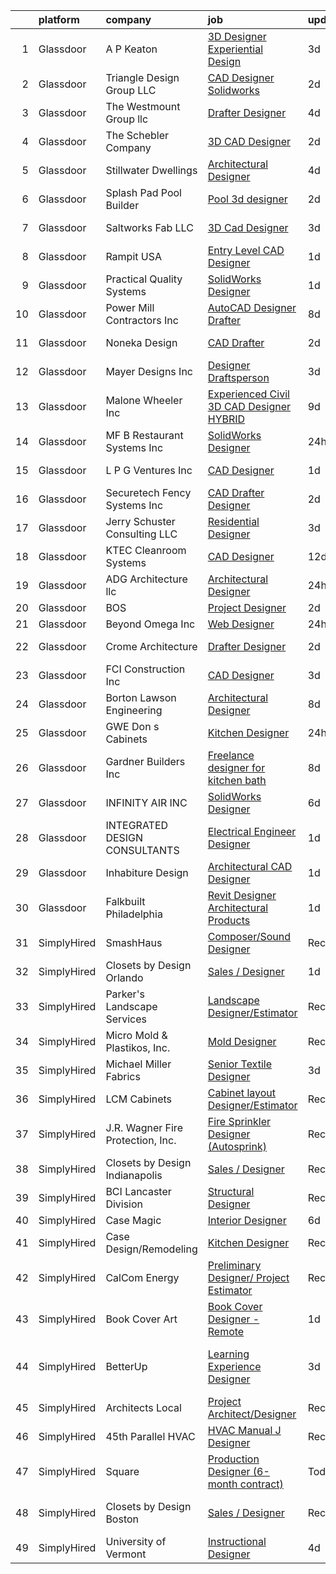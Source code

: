 

|    | platform    | company                           | job                                                                                                                                                                                                                                                                                                                                                                                                                                                                                                                                                                                                                                                                                                                                                                                                                                                                                                                                                      | update_time   | location                      |
|---:|:------------|:----------------------------------|:---------------------------------------------------------------------------------------------------------------------------------------------------------------------------------------------------------------------------------------------------------------------------------------------------------------------------------------------------------------------------------------------------------------------------------------------------------------------------------------------------------------------------------------------------------------------------------------------------------------------------------------------------------------------------------------------------------------------------------------------------------------------------------------------------------------------------------------------------------------------------------------------------------------------------------------------------------|:--------------|:------------------------------|
|  1 | Glassdoor   | A P  Keaton                       | [3D Designer   Experiential Design](https://www.glassdoor.com/partner/jobListing.htm?pos=128&ao=1110586&s=58&guid=000001810973ac418bc85eb55bb76533&src=GD_JOB_AD&t=SR&vt=w&ea=1&cs=1_1a7b8ca7&cb=1653720985053&jobListingId=1007889079162&cpc=D975E6D323D47586&jrtk=3-0-1g44n7b35r14n801-1g44n7b3nq6jf800-ea9c408fe36a07cd--6NYlbfkN0A85mtdqx6hvey1sIijqzTuEwyFxuKtaok2QuA1i78FpA72VneV016vOCs6WzwpkINkzyafaMQ-ifd_bOC7u0bxrhTQ0hP-RirQCb2--JNJwMoGt4d0cAlh3d06BAIjZd0ZYHU9Cuxz4BDouc240tbhPLqeeuziXGvuSTAbl96Voo9YBMtVGwvPeSEDbwTD976UK0QPoHytlKhVCssH3_Tl6i3xrkGODdDrAqB5nHBEZHagR21aAZ3Cx--mHlMpDZfL9Fsr1GtTId-g6H81T1qGnKA_sZABt3V6XQSmB4T8YBqShEIyZw40li9tKzP9XNTdnB0AfTF_yUqIAoUjqbdQ10YFw6YyBXsKC_bQKxaSyjy5InOKGMmSEj5Bd6Mo8EbzN2BmdbYmVfMq4boyt0QOgS285wQhydTcvYRl-2VK0DETguppkCAey3pYbxsljEvCMlSBfkgQMaiJ6KTM77rOwaJUoMUzAwoiQ-nvYzJEYuwx-mBVeO_HYA8v8vFkezvi6GuOBuDcl1aDmXjThdhI)                                                             | 3d            | Great Neck, NY                |
|  2 | Glassdoor   | Triangle Design Group LLC         | [CAD Designer   Solidworks](https://www.glassdoor.com/partner/jobListing.htm?pos=114&ao=1110586&s=58&guid=000001810973ac418bc85eb55bb76533&src=GD_JOB_AD&t=SR&vt=w&ea=1&cs=1_0d8ebfe4&cb=1653720985052&jobListingId=1007892717811&cpc=A4354B06E837AE94&jrtk=3-0-1g44n7b35r14n801-1g44n7b3nq6jf800-7c40693b98cfabbd--6NYlbfkN0DAwgduWqBP7ymGN-lTADpinz2i-23XbRAyg5ywqS-MDcNn1umJtVcPx_UKVp6kyu4aQzKuMkE0Wt08H8-s1hcpmraIIGzSFc1Rur9_F64DUaxvOtZfnv-LssR9RI_lxqGOZ9BVC5rGBoAePk7V42suH-Jh8lEwipQPtTPWgyQXV60kbTQRHcLUs86Zx7zaFjGjprVXDVyDCoOG1mPcKFirRpGdgFuuy1DO11jW1uWhrqIgNUYZCAVAOmA86zlhhRSBPQBtY_HYOVKnSkRkqu78xuJixIZuzm1rld70U5mluhzbtixVtaTFf435yEW0m567Zn1HnFYLo5JzY4Nn0QikxrXQTKmkCfCNR219YlglLwZA6FhHXnDsFeNakIeqtn4vxKq0bKdvcJFcQxPrqs-z1A-shOwvS19FeK9sLn85hoCWgEu918EPtc2rxfLIziP7pXe5_Dmp_4N7xOposbZM8QZYiWFR-hWbB1h3IMx_wkfVX-S06yxvPJyTN1Dwte7r8z6TCJrA5Q%3D%3D)                                                                         | 2d            | Biddeford, ME                 |
|  3 | Glassdoor   | The Westmount Group  llc          | [Drafter Designer](https://www.glassdoor.com/partner/jobListing.htm?pos=112&ao=1110586&s=58&guid=000001810973ac418bc85eb55bb76533&src=GD_JOB_AD&t=SR&vt=w&ea=1&cs=1_5b2212ab&cb=1653720985051&jobListingId=1007886048995&cpc=754946D16CE42501&jrtk=3-0-1g44n7b35r14n801-1g44n7b3nq6jf800-e618d0c393277281--6NYlbfkN0Bzkuy17zoNwKMVjyusHhR7JNYo3SmelKzW8jp1Pa4TkxStCUINJHKEawz49L3H9O14z9GIr34RTeDAAq_9P56EMoioPTPKIULXJ_4rP4IbfK5FXKiLxEGTzlcQAldJu5I_XXWRY3IezFlSVvkhbhiW1x0XDgVECpGdaEVWBxuHQ6h9f6wrMzlxOW7SNz-W60YTr3Vndo0egpaODGDX3AtCiVHqD2-IEb4Gz-nU2Jmw-psPTlS7N2KLGlzS5k6xhVnlQynA2Y3aR1mX9jWfsngWlZAKUtiXvHiP6kaZdEfaqMkezHzio9r3ZTa474sA5iqOi46kEL70O_JiZoHlcHzEu144_S-zGpVcPDsDB0tIsUO2XuWqYggYu2BXG0DAN-xuozZ-HWxuLyngvGsvMpnlm8q2I5rCuXn7Xt_9pdVIFG8bjPHlZbmH4sYpM5fUipgyJC7UoIwho1lkndcybNzqYe5573YDh3k_qxdg_4x-hgd8HLFh5rNGi1r3B-rOPU0%3D)                                                                                                | 4d            | West Haven, CT                |
|  4 | Glassdoor   | The Schebler Company              | [3D CAD Designer](https://www.glassdoor.com/partner/jobListing.htm?pos=127&ao=1110586&s=58&guid=000001810973ac418bc85eb55bb76533&src=GD_JOB_AD&t=SR&vt=w&ea=1&cs=1_defecdf1&cb=1653720985053&jobListingId=1007892539703&cpc=BC9CB04B69E72EC2&jrtk=3-0-1g44n7b35r14n801-1g44n7b3nq6jf800-3c720f21f8fa46d1--6NYlbfkN0BbKFwzzZ0yLSQjqY_WE9nX1AjSW77FPvXFQZAp_vA_b7uQl_YAhS7jSGMNklWEZQ8ZpAkmv4tW_8T_WhvdWFkC946_WtjRMCPLsBmtO1c6BfVon_i2-TcTuSyBmpLrJupv1ZPNoPMRp3VZWLNRc3NM6jbfctJrsji9PmMcu1hA4VOR28nBlE_yDfCCeETDhLv3AZDI1-ZhJt0wncmxj1cC2wCZR4rGlKY5R43CHAV7VK8gBJPZZLHob0zmyQ5hz-pgFd9MvbXDh7QDmcxU27iPUZ_FwZ-l9J1dixUezwRH_DhvktxBEOcr5cF-JzVKrdovUa_f_-f_TkZo_2mbX14VK2W2NfmkbWZPrg69Q3fLyURn3nrsYTurr5zbc0ciueKpOYoRCIT488GyB-kKRbgWtmUwelGkM51x74TzSzeR46Nj-AI4z3Zf5g7DtyVJtEkY8aLSpx6SZ0bM72LWmKZ8rknW96lhLREcTOagaYLmSOykEZikyNvjT6vr6PCbMfezxBMTfQeHEVc79-awha8b0TWi-WOeQCNUM6fn5heYX4BdhAIsOnDoVaEFRcprnthnMXoq-B3FCzWmkrdBNhKbmuaBCb0ivb8%3D) | 2d            | Bettendorf, IA                |
|  5 | Glassdoor   | Stillwater Dwellings              | [Architectural Designer](https://www.glassdoor.com/partner/jobListing.htm?pos=101&ao=1110586&s=58&guid=000001810973ac418bc85eb55bb76533&src=GD_JOB_AD&t=SR&vt=w&ea=1&cs=1_45482053&cb=1653720985049&jobListingId=1007886567667&cpc=C463D7808CD8A7F6&jrtk=3-0-1g44n7b35r14n801-1g44n7b3nq6jf800-fd2b91db999615c9--6NYlbfkN0CHpSnjIPxMtekS58WZl5Olhjo2iWL5RjE_Boe0ccr3Fp74b-beha0UnOuCiWn2zvHewtDobFej-vhtpNRJ4q6GMxN048VrEtqW32jAqbGUFZ9n96475svq0ktyc4Oz_NQVeEJEmOSC8rUwlGz6RuMo9XoesPs-7f5gahrOoTlpmRybfc5UKsWTO4ZCUwqVgDI59voUhgWiiFaU_-iX_V8Wz-qUnX50UisV0xr-84gVIvAAMbASj-UYdq4OMmRlg71DCUOjW7Rr2oO9x0FGn5THQVY-ly6d86rBy3dEa3oyCtjDfhZ8FiIaufdfDWSWiUTyQg6ovhNOxE2il3mRESe1jEjv84kSr7BEvL2UQJTVow3HswFgDahd64s-ZO3vKlFj5xpKLqL5K5KvbhFkYCy_Ky7j9LpLuUaqyXCLJMtCJ6YFY5x6GDGgFrJIakR9vRw3ElE-wwle__kj6iT01J-mlKnFOuOYL9tLNO-sCuI16EhL9bMelggSAhlrAyy7_BBcawCBXCE4Kg%3D%3D)                                                                            | 4d            | Seattle, WA                   |
|  6 | Glassdoor   | Splash Pad Pool Builder           | [Pool 3d designer](https://www.glassdoor.com/partner/jobListing.htm?pos=105&ao=1110586&s=58&guid=000001810973ac418bc85eb55bb76533&src=GD_JOB_AD&t=SR&vt=w&ea=1&cs=1_2e5fb0dc&cb=1653720985050&jobListingId=1007892726350&cpc=EABDD1D688419A1C&jrtk=3-0-1g44n7b35r14n801-1g44n7b3nq6jf800-05fd4f105cb79417--6NYlbfkN0BtIHER_gWwIqVulwtCOCmFCxaayHkpYg7BVqMHPwbudH9rAbRPayDntWOF12eNWibzgBDVbHpktVyx7VLjPoykwQXuN8lMJHvkp23biRSEYpGLt5as_Lqa8SKZEZgvp8o9WOazP_1xZBCicZk2sWkMFjLX4861dfAy_Gjhv0UiMwwJ9e2Z2N835XG9Bnbcgm_Xbc41_goISxsxGhmLMRtw6VsIOIbdqpzaK003UzXnsFVLCo8HSRROxR3QHcllzkB4skgmtIOnsu905pmA69VeFz_QM8x_cz_eTWLvEsa_gLF0ppVTu12UOI9mjfLhoUx54f6gmkNJHwYbp6g3wb_D_myKf5-FieB6siJUxTQZ7LUzPda8-PxlaBOzSdohswu60AKkA8OTza034n3ezC3-7F8PY6Ke0A-f9dUWmfuX2QFPm5xh3iLYpUW_F3TFPZ5qRNC00DmPwQyCmBM0SNKeEokbgqfG8vdmicN5_Rn3vz1TNhoxgOqlbf8eW4Jgst9zJrcw5D27Cw%3D%3D)                                                                                  | 2d            | Royse City, TX                |
|  7 | Glassdoor   | Saltworks Fab LLC                 | [3D Cad Designer](https://www.glassdoor.com/partner/jobListing.htm?pos=103&ao=1110586&s=58&guid=000001810973ac418bc85eb55bb76533&src=GD_JOB_AD&t=SR&vt=w&ea=1&cs=1_eaa3dab1&cb=1653720985050&jobListingId=1007889604492&cpc=2DE7B0AC004BDF9C&jrtk=3-0-1g44n7b35r14n801-1g44n7b3nq6jf800-d975660e9102c13d--6NYlbfkN0CtwOkgDuej6vPfWODMxjOIyNEohQmdYMppGq8y8dOpBpEoaLmNDntLWOdq30CnyoVhk0SLT40AGM1lC2caCPOo57l9QX0OvR6HU6GQTXjNvBwxohRSf0pZaYp7Ye7daQOvQw0S0pkGul9TIIpTHEvZllgwzs4zojQNwtEp2E3IAmWzKEtXxFCRxgr3hEdObIgWCSXhcX6zLxs-sd-R85sYWBew4CXlCg51OU7tPGEBGdarrdqaXpxfDmr97X1Sda-HbcJkCm7X2A8H-4aD9kwdknV8VFCL6GlKONKlhtLLrukpUxjtZSEID2ogMpHopsq3uKhyAPc_mB8RwwZf6EOkGxAItKy-qEpcuC4hgnqXP1rbvcf21Dc4_fS3s98E0m-Xm-ZUztoqdUf7dk86ufNgTaX0onTKLkfOkP4-h_2zJm6iJ0jE-NhXsuSciz4uuekS3ZqTL--CoAYi_Y7xpQ8Ck5YruUqAKIgPpyzYat0aZ_nmxLgF2M7ZMC-wkQmvzDur0LDU0kFaOw%3D%3D)                                                                                   | 3d            | Myakka City, FL               |
|  8 | Glassdoor   | Rampit USA                        | [Entry Level CAD Designer](https://www.glassdoor.com/partner/jobListing.htm?pos=126&ao=1110586&s=58&guid=000001810973ac418bc85eb55bb76533&src=GD_JOB_AD&t=SR&vt=w&ea=1&cs=1_83d26516&cb=1653720985053&jobListingId=1007894888838&cpc=67C0CCE3C7FCD181&jrtk=3-0-1g44n7b35r14n801-1g44n7b3nq6jf800-32f897b87cf3dd12--6NYlbfkN0APToHrk7ILONyRglvlT3LJMO76dZGJsKlG8WQjsY8Cq3KyvyMIWez4JYb-aTlzsTEyFQK4Yahw5L5yLth2MJ9NMFV0DZXu_p0dH6JmzRzyja1xuBXKDWj8M5bF2hgO_WDS-0hmX3fbxGBjN1T7wth06-6k-iQHX8U5Q0lgNKqpQSotUCmKNVbEhYAn5T5gNcYpZXj03O9KCjuBSL9ic8IkpbNlofXoIxgkz5n-Gez3EWzXIMSnCfojIRwTH38f2HP39lS_f5NX2-WLkTTQkjNYdBYmlg6KWz8gEDRufNVcNb0DPC7X1Anm9TqyDm-XpKQ71jNgyMxOXvgm-oeX3spPpWl10kW9xXUU7nj8d43YOBDWmdGFldddi1X-6TPbXhg3IKRozVL3jQqurW18_xYfbqkjI6xx0xCo7-vTYdzJYA9Y0IRI8XEhvHizdLp-We9ahlgq9L9_FFdYLp9GndbgagIJYP5SmGnZ1vW4n05Kt1nFz7EM422grwgb_5b9Q4Yfh4N2k8ffKg%3D%3D)                                                                          | 1d            | Coldwater, MI                 |
|  9 | Glassdoor   | Practical Quality Systems         | [SolidWorks Designer](https://www.glassdoor.com/partner/jobListing.htm?pos=113&ao=1110586&s=58&guid=000001810973ac418bc85eb55bb76533&src=GD_JOB_AD&t=SR&vt=w&ea=1&cs=1_82ab099e&cb=1653720985052&jobListingId=1007896462764&cpc=6C5F685A2901E95A&jrtk=3-0-1g44n7b35r14n801-1g44n7b3nq6jf800-17547a615dd4d5b4--6NYlbfkN0AuAjYKnBHsdkcMxrD7ZJITXxV72vImVt5xOyKRJQecNAe9lQrsZPplY6QH2zaEwqueRppeY4VXVzsTVs7OW1SHlivvOPMh9vllSU2MtZybHJrRpzzXDTafVqfap-zIYyg6JXepqXloNGxOfzKO_MszQ3cx1zc-7EcgQ4ZzrdlZvmiTVROut33A8cedNvBY_8cQ0i2B-dlS4FZ_PZM-0YJuQ5_E7t7VWmeCYYSW-jtzUIbiAOG1h2GnzO58LkpkEdX_MtpWR3jKlP1fAD4t18ZikTdGtg9TKstVczaVX02NC9t3-TI9degiyuz-KDWqLIH9kZOTdTsOBXu0p63OnXYlPvv7Sg1qR5N-X86SfT4bae0rqLj_Hr17gVWZwHylghAhVuPc7PtcmvaYinI0nuUZLdAzwxA5QzB5frNO6Yrhafi0EcvkoCAPnTqgqq5NRMADm15MhA36KCASiTgvuw27-rOFAlYoH_8ifP78CJnFPNZnnfH0IiQSo2JMgaUg1GcWSoSu21FPMQ%3D%3D)                                                                               | 1d            | Santa Paula, CA               |
| 10 | Glassdoor   | Power Mill Contractors  Inc       | [AutoCAD Designer Drafter](https://www.glassdoor.com/partner/jobListing.htm?pos=117&ao=1110586&s=58&guid=000001810973ac418bc85eb55bb76533&src=GD_JOB_AD&t=SR&vt=w&ea=1&cs=1_112d0954&cb=1653720985052&jobListingId=1007876888122&cpc=E93B070C0BF4DC55&jrtk=3-0-1g44n7b35r14n801-1g44n7b3nq6jf800-2b8e295a57f1535d--6NYlbfkN0DsBOlmEAMqZtav1V1WKZO3RUElpafjggtWvxyDQ3xFSrTDzNu17f0DZ7Vvf32j0LE83y30Qv_qZf-BP5IO9TZlIXvqoZ-MLIIhWXEsdS10OkSlBVPAuqXX6JYuUhAtsbU4Cw_P0KoNV2z0J8wMZCtqAHvmQzCfZ_2R05IkT9wGS8k24evqKf2rbeUymnYnwNQbwQj5QiqTGZZmcqwt0fLC0055cHNd5K2N2dBQCrLRm81R8OEzokLqhrdffMml9sWJkTbx-B680DqQHHs6SiwdRBAstP3EtyiW6eolEQawHHQ_8LCL1HbTFlVT5dZyxUscms05Pw-J99NBq5bivDKj51X8tRmAIoFEFKN5diru9n0tJnr23FvkuCCFQT5U2Oy1so1F0bISi0MYOvd7ih81YUW_81w2ESj6fzAA8OiMYcK9uKtxdnbCtervprnKNwHvpMK40gsqfw5UfjB4K6qMbZ4D3QMDWQyyaQtmnQZ9At9gqKPPNJjDfj05X0Cx0fXBz0fzokoRhQ%3D%3D)                                                                          | 8d            | Oklahoma City, OK             |
| 11 | Glassdoor   | Noneka Design                     | [CAD Drafter](https://www.glassdoor.com/partner/jobListing.htm?pos=129&ao=1110586&s=58&guid=000001810973ac418bc85eb55bb76533&src=GD_JOB_AD&t=SR&vt=w&ea=1&cs=1_5bfbd394&cb=1653720985054&jobListingId=1007892808928&cpc=DED3C32E22E90A94&jrtk=3-0-1g44n7b35r14n801-1g44n7b3nq6jf800-656582bc6ce2dc8f--6NYlbfkN0D5EoDI19pzLD_ZoAvoqM1-O9qeTV9KvYbDAr1-bMzVcSvjVkkQ6BvymE6h6omSFzWm1L0GLH7Ye6qaQKxgZt8SZprwcPJWuLRwof8VDJzPCer_Lgkeq3GsIDKOF3d6m143jUcYrwlWmWQzoSyE29grvPbWzfW2ALo3IegbM4gBt36PgdW1DqzJ66GAbAPQvpnvZU4JUx6SGtsmYLTMqju9LR8ViURg8NZ0jzdwg6XJLY66pFFyWzgosY1j_7pHX-3iF8xLQPfUi4pD4QznjIm7VMRH_X7p9FKGOWx_1y7w8xVd-_LspB0KHjUB9q3x61FHKDcuRqZO9_xHBx1uA3XVHB5LeB7GSlQlKXtDwJxZz2c5JXzqEvA2cLOSUKF3J3x9gzlgWW50v-DLkSu0BYJM-awp1jLA8h8UirLXmw-9w1FiHSSSgFzoVEvTYzxmyeQvfgublF27qdxQ9ZfzIdqZazV8LanRPrfDqIU7EPfefr9o0gHCY0NfzPFLQEoU-hJcJulqCcddnQ%3D%3D)                                                                                       | 2d            | Beverly Hills, CA             |
| 12 | Glassdoor   | Mayer Designs  Inc                | [Designer Draftsperson](https://www.glassdoor.com/partner/jobListing.htm?pos=122&ao=1110586&s=58&guid=000001810973ac418bc85eb55bb76533&src=GD_JOB_AD&t=SR&vt=w&ea=1&cs=1_dc9a882e&cb=1653720985053&jobListingId=1007889737724&cpc=292986E5893862A2&jrtk=3-0-1g44n7b35r14n801-1g44n7b3nq6jf800-6bba812540f50a59--6NYlbfkN0B6b3QBYdfL44GU_gfoLDjJLOCvaKYSm4clOPHb4TlsqRcfpVvOXlCydZNvoBoU24HSMLYChmwVlGe2ABsrKjXQFAO_7VkZeTqVuBt_qJEaYCESRRM299y-aJx8EqIF7nluLLPFQUqjk4HWc3ogFfr2sK3bBaaiT2J8wZ3F1XijMeta4y51QdlJBHCSW47UusEbSdyJxoXHVtKJ9TDdDoS8HkAEFIW1GjMAIG38JYm8fxuxoLoD7Dtka_LlPbzEZlKzhUnMIjOKePsaGm5ccVrHW-XGFG95r5qlzhvscyqVfV_HqssePxyPjDpphiZyzq-7EWbvXb6yMjjsqCZJTzdSsvfAJc_s_odl284Eg8W7xYEUj5uQWrdCCuzGAYvr8jS-HP8qJgNpVavhQzpBqozpukfjUeYKYiR6asRbn0LbWl9iIVmEXdahpM7tP5S3uj2vo1upGGLIOm3xd6Mzg-ZqLryE1hQoinjy29p0EJR1LfbLF31usUjoJoCnH0UiITw4w4KOeenMkQ%3D%3D)                                                                             | 3d            | Seattle, WA                   |
| 13 | Glassdoor   | Malone Wheeler  Inc               | [Experienced Civil 3D CAD Designer   HYBRID](https://www.glassdoor.com/partner/jobListing.htm?pos=109&ao=1110586&s=58&guid=000001810973ac418bc85eb55bb76533&src=GD_JOB_AD&t=SR&vt=w&ea=1&cs=1_83cbd202&cb=1653720985051&jobListingId=1007873992360&cpc=87CD364C12B8ECBA&jrtk=3-0-1g44n7b35r14n801-1g44n7b3nq6jf800-f23c0d848558be53--6NYlbfkN0CfotcKIkfrbZe_K21loCAOrTqtFtHdEyMfm5KmeKNf7xOEOwOyrl9p9cjvCqrjZN-Q1w1dyyvGL8ppJA3QR2RoEP1DAfwIJyqefHX5fLsyR8UPT1JrZ00sqvUFc9DOvnecAuNxpQMb3x9maDGAsOBgxQ-X7KfiD6cUQCphUtw-Qi2NOBHz2vjIA86fgN3H7-u9GNDZB0AuBx9BQ2xYWNtu85epWHhhstSqXZWOPeTDMggXk04FiTF_00wZqFecsK4vB6XPYgqyteUE_Jfd1-ly6VqsCsJXszUBlJmi96RfsxWnOpeIdhZF_pohYvvkFTAtzci0sao-dqMzYN2l5_tQAuUy6MLqJv28SJZmD94jBjUbhuAva12YBfZe_PvS9gq7bkJNM9yUXak-XB8ef9LbXDVPcof9jUknDswvDjj-aC5en5HWdLtv9MUYrvs8BFwoQBj9MJgpyNuCA7yRmdbTAHYw_B_TycCt-OCqJnNS9PVWX96ZVNGHeY9R5IH8YMYYPUK19r2naQFi3TOl5BETWiST5Bw_lZh0c5-t5Z2_3g%3D%3D)                        | 9d            | Austin, TX                    |
| 14 | Glassdoor   | MF B Restaurant Systems  Inc      | [SolidWorks Designer](https://www.glassdoor.com/partner/jobListing.htm?pos=110&ao=1110586&s=58&guid=000001810973ac418bc85eb55bb76533&src=GD_JOB_AD&t=SR&vt=w&ea=1&cs=1_6cdfc7d1&cb=1653720985051&jobListingId=1007898083695&cpc=B0B9279045B7C107&jrtk=3-0-1g44n7b35r14n801-1g44n7b3nq6jf800-33d710e7fe0865cb--6NYlbfkN0Bi-g4OEguhQEx4pjzkmulzkFDPdVMQm6g82nLRMcVRUHK_7i5h4gxFQ0QbmMzsK79ZxmzDzMc0k7_2En5y3F3sFdSWHAOLaaBO5iTSuq55bjL2CkFDus4IgnpqiBrpgoBDFsoylQrbbxrtlNqUePSC62V05ezzskZ6o7H6FlTTM1AWAMQREunLnmDNupRtNnDmYvZQp09vom05dFoe9SXd5OhdNGIf889jpOTQw8-_02kmS1BgqoiH9QhDQJ0WzRGHEjM4uoiKYiRMZFawphApFDCSaYiro-HWu6lOuVxQo1caTZ-o01ZJ5szVCV1BDFj5BrS00l1EAMnwHN0U3yP7NVuWMilrmLEXhl3_bq7FUlEYIiib9xJy3E_WSGqxtqy5J1adSx_gOba2zhzt4_RxVodBNVuhcxJV6A0zdVrA795-L3Ujzhxr6NP-fntByrTDS85hRe7OxV6shpbiA9RkAQdxnDbzL93mYH5f9EKek3zobZMjtl23mj6OXTYdTAz37KxHaQZ-9g%3D%3D)                                                                               | 24h           | Dunbar, PA                    |
| 15 | Glassdoor   | L P G  Ventures  Inc              | [CAD Designer](https://www.glassdoor.com/partner/jobListing.htm?pos=118&ao=1110586&s=58&guid=000001810973ac418bc85eb55bb76533&src=GD_JOB_AD&t=SR&vt=w&ea=1&cs=1_4a3fc571&cb=1653720985052&jobListingId=1007895563142&cpc=52725735DB973D8E&jrtk=3-0-1g44n7b35r14n801-1g44n7b3nq6jf800-7027de4bde1cd285--6NYlbfkN0CYaiiz7YGrZ1VSBWwMU5AWdbhN1qZDc7Z-bE2CwjrVGhhlkkZszw2a0kk49O5y9SAA62-WLnDE88MMycVtAG3YqCM-MuAnNT2nJrkTWZnFzT5LqETbHv-Ogc3Ajm7S7iRf98Mfzx9vsdJwyOUfVW5MmxxcG3EsjVPGVt63BwzW-43mdU8cw4Bx96IwqBFRQWGnnJWyHeLAUaFXUWgqELIyv7x0uwgfQ8ly6_B22stKAEj97s4NN79FXoEU12C-ODf2ry8J0xQBgToj0n720rxsjYeVdfvecqQG_T_-3rC4cJAxGYDE499NVJLZvnhqKeloqTm4VluDWFynWQhGjGwYPvxT6TtpfYrEXFCtTQ52hJRZIsQCUY7cgHwmg7CnwVAQDnERGNdCB1Jts9ykUARwXb4lODH3gZuxSA-KR1aO-McuyC1ZdTN03oBtzQM0Mb71U8bL42zaFdQliOdBvCNrwsRGShitgG3l2Pvnk8i7KQeU4IsE1_oGKrA10QFbPQ4%3D)                                                                                                    | 1d            | Kearney, MO                   |
| 16 | Glassdoor   | Securetech Fency Systems  Inc     | [CAD Drafter Designer](https://www.glassdoor.com/partner/jobListing.htm?pos=107&ao=1110586&s=58&guid=000001810973ac418bc85eb55bb76533&src=GD_JOB_AD&t=SR&vt=w&ea=1&cs=1_2a9e9867&cb=1653720985050&jobListingId=1007892623506&cpc=E11CA5D68E217C61&jrtk=3-0-1g44n7b35r14n801-1g44n7b3nq6jf800-453fc34667082646--6NYlbfkN0BTT1lo8Jwdy_hu5PBsWOg-OgEs4ry3bvHurgSPaoaOHH3pobde4dZpJCoQsWg_jqap5ur2ij7p494_85ToxpJOvIWWbTrF8DnaezzCG_B3tZtqCnD0JL_OVRZIAUtNIvRIQrrxEaya7RK5t_A4EbJVYz1ZB--S6DhhwnskXG8Fv__fATq8A2OTIhZZ9pvqnLp41Ix1f6_CReFLNnmSdTzn3TFS_aBm9BWsJmTS06q4VxcX6M5GlybcnYUpvFj0carlJ7IV8ftS94VV1pj3LTsscbO93TjuBpga1AH3aARxkEuALQyQVCg1ovl9Xd-IBYFxvWO1NZ_LmQJWEDAJCL_tA-Q67bEUfYR4O-UZiCWxF3fBT9D_IkW1ezn9oM8BocacBmDKk1ryNAezR7bVdEtVc2AOgwv0LcKh4YJMtvP_H89_gcznZuvUYSVt2ZZth34SbGkn8XY8JT9x97hQuvZPS1D6CUrk6Ek8_Ojk9Wc2tcnrbJr7ZFzyV3WmETJ6elQ%3D)                                                                                            | 2d            | San Jose, CA                  |
| 17 | Glassdoor   | Jerry Schuster Consulting  LLC    | [Residential Designer](https://www.glassdoor.com/partner/jobListing.htm?pos=102&ao=1110586&s=58&guid=000001810973ac418bc85eb55bb76533&src=GD_JOB_AD&t=SR&vt=w&ea=1&cs=1_1267697e&cb=1653720985049&jobListingId=1007890881403&cpc=5AAB93DDA8EE062C&jrtk=3-0-1g44n7b35r14n801-1g44n7b3nq6jf800-c1492b5ab968080b--6NYlbfkN0CNayYzF1mBaI40OgT78t3Q2d9IxlwDzhsYR4HK7epYUZCohPvzHvjfyZcAof7sBPHNQmmYhUeSRGJowFPbRHq1apkIkVFNLi8tHYM-WAPqNIZ0TSOIrYQt0-CMmGByuMGVSkuDh_fQAaDJulFnWnnCiKn_Ots2eXqztQ6fIpuBTcXBBxZPlxatd32LslwQhh7AbpmLNFHEZH4PDWm4II0N8fQy1DR-65JulOd9eiafVcjpB5yTCtv_mC690XyLeL6n8KtC5qeHVGWovJiBzbzD16VX8DgVrv85sgVfuPBTHJq5aqYwozLsvWYSirraySWSlhLzFieGwGMC7kkMflsG2r1RZutw437G39qoaNorFzDwTrb5RFVQYf5yBvg1fcc7Zv9fEsjNQrXtHxGRVQFMGEfTh0I9VpBYxlm3iGiibWRnEN7mAm65OKxf97uTjlJerZvjFmEcaWlhUfW5tIjn9IPpcfgKb7Xx5mDoDIsTLvYtYM26cgNLgxwH3_a9A-bdUvdi9mWRyA%3D%3D)                                                                              | 3d            | Durham, NC                    |
| 18 | Glassdoor   | KTEC Cleanroom Systems            | [CAD Designer](https://www.glassdoor.com/partner/jobListing.htm?pos=116&ao=1110586&s=58&guid=000001810973ac418bc85eb55bb76533&src=GD_JOB_AD&t=SR&vt=w&ea=1&cs=1_ce0b9e10&cb=1653720985052&jobListingId=1007864582850&cpc=008CD1D601BD528F&jrtk=3-0-1g44n7b35r14n801-1g44n7b3nq6jf800-005fb8cd2f05f1bc--6NYlbfkN0AtlW_omU2Xx3W-19HQ_drmTKCWebiHnmA5lS5PDL5G8Tkeyy4LNvVzs60u0LAS6USa3Gd2NrbbEA2IJ6Mqg3bsISt_h_o7CmazqL5DEJhUjgjJchLwsQyykZMFvtBOYeM58f4VJ5RSo2jcia8_a52lhis7jj9MF8ylw_LjmO21CvlfPtIseEwLMyA1ZsOQPznDThd5eU-_x90R2EblamOQWaPTFjpnTt5Hjn_pLoBmm6JdkrWr3LIVkVsskhGK-UtzBQozIxaSbeArk4jbnXAeF3aJW79tI416IwEN7aI-4kCpnwkGyD4GJnGuBU8jacaM7oO2NAgYZ14fhlUwjcGBoM2um_k4YlsigoCVr-DqQrOGE0bB6RgfeY1cpcNPu6bfSgM_FiWaETwQc_I5nN0c3VerwfQLQJlmtZ24IE3V1MWDTS3gUykQ45iqRJNdhfpXywg1-uBsi3jy4mRr4ulIC6_RGUBOoTH707CGVNx5loaa1ZDInFw1)                                                                                                                  | 12d           | Georgetown, TX                |
| 19 | Glassdoor   | ADG Architecture  llc             | [Architectural Designer](https://www.glassdoor.com/partner/jobListing.htm?pos=121&ao=1110586&s=58&guid=000001810973ac418bc85eb55bb76533&src=GD_JOB_AD&t=SR&vt=w&ea=1&cs=1_b52821ef&cb=1653720985053&jobListingId=1007898740841&cpc=D1CBE86395A4E5A8&jrtk=3-0-1g44n7b35r14n801-1g44n7b3nq6jf800-651c4fd8b9770196--6NYlbfkN0BxkLIcfe0oqaYINownie861a0BJtkzmJW-WyGv8J0JYFjr6yUSKZBQIRkttIb6Q03ghtnr1c88pdfRFWfS3iUIPHaspkWOxmaKuTrifJem1ejuWvywwJgrv9FdSBD9s6vV2xinkiLxHFDlSIrqD75h_aNWMQ4xCxAGwsjEYj86oET5GI74fRlr7or6enGsPg41V6iln_sSSK_V7oJWWBW_edPGXjPcAn8_Wt01qey2ey7FKDLe9ZAq2nFlBvzJEnxpn0rIfIUUVYjixbwFPgl8hvycYsVvHjVVO0dACD4LO0cLEqMils2sNf5tRx10zH0R8VocKuUL1aTAzTv26gbwLPxs4M3RXUGAU8jgj3iB4SJDHBt19HCQYZ-C_EQb30qF1zAg1vxHS-bwXNc67hM4kG0Etsu6L0ru34MtWCDGDFHc4ZwpLZpQ1MHIOMp2-r4RZW9VVMJ4bzymHP9Y5d_W3Kx-FFTn709RAjrL2thwXTfh-ERX-IYipPJ9qee3gySIYajL2ch4OQ%3D%3D)                                                                            | 24h           | Fort Myers, FL                |
| 20 | Glassdoor   | BOS                               | [Project Designer](https://www.glassdoor.com/partner/jobListing.htm?pos=125&ao=1110586&s=58&guid=000001810973ac418bc85eb55bb76533&src=GD_JOB_AD&t=SR&vt=w&ea=1&cs=1_3c81b5cf&cb=1653720985053&jobListingId=1007892936523&cpc=0AE43CF55DD5119E&jrtk=3-0-1g44n7b35r14n801-1g44n7b3nq6jf800-08bca3f431e0cb99--6NYlbfkN0ATuzukLZvOA7Cxi5gGVTPK8s05ijijAIGQnHXs5Od0X2blyjSMM-m2q0V9LWlf4LlE4DTEs9AYIhK0ngQCdf3nN8iG9Se3r2KQpp0zFiYBP8Sktcbv5wZ1sg67TVdZb9RMT1uuBjDYfueb7K-GI3-qFuwRaYS59jy2Ijw9-TAOmLXCJ_Yvjt1iin9CoN46iXotBRe2BHPRNq0yLENG9NtbuUuLnKBDqQuvsezueXYVpig2ZV05dN6rlJj3r1Ugrhe0kSzgU4ByyGEfTWqPeQo8L2u2fLLoQUuoBfy3yfU4kRhNfjYWZTEOXWLLiWMrVczvS0RquAAhcIjlcIdPg5XEnPt06abhWFD96Nt_o5nR6aFtCPwh4gbI4jN1ZkeWWtO3wDPckl4Kg_H0RT-FhKbrrQHmJ0SqAI0e-QT5j_d9DvKwp_Z7wu4zYlYolGZaM1Ddq5jxayL7mUCn85HzuXOAILxgTF-fSfDMME44DcIJwiDssL6YTJMZpiznnvwAUSk%3D)                                                                                                | 2d            | Remote                        |
| 21 | Glassdoor   | Beyond Omega Inc                  | [Web Designer](https://www.glassdoor.com/partner/jobListing.htm?pos=123&ao=1110586&s=58&guid=000001810973ac418bc85eb55bb76533&src=GD_JOB_AD&t=SR&vt=w&ea=1&cs=1_60531d0b&cb=1653720985053&jobListingId=1007898619038&cpc=AE484BB564079092&jrtk=3-0-1g44n7b35r14n801-1g44n7b3nq6jf800-d8bc8ea857de75aa--6NYlbfkN0ACu_hgM4mYOpGjE6TXudS1eLEYdlotK5aSiNrSIRlNjh-XtxVbfFwz2VlFYibiHD4TX5tZog5zj2bmJlCCt4RuFWlfCOVhuTSJL6TAbS7hZz95FErKLOAsmnoiWkRgsvNdzUOwogmS1qi56MjhfXti86JYsMU49oMOMgjpD0AsMim3_FwXRF87kLqmzZJlKIDuRdqv69hgj8sEIjkkPLeCwwLUoG8U0l9slzhFp-tPqpYlu1yqV_mFCH_Hjvn44ly7kOlnc-QarF6k58FXlPOQIxNt_j2KFQLdTgqGxcxCRnjaeEBOe8WB21I_yC62naP70MSoVmPxPg_18Gc8n-S8vWTszFOraRFHd9J8fQTFUT1YFKikfFJLfNZ1C0ZN2lgyF4Kl5pAbsEvKWzo2B7p1CiobzgSB2rRU2Gm_ngY0gmaYDkfHdF_ji1uqmjKT7DIS2BDoHtXgVEYwsI2jeb1V5ngUYVL7C43BsIMsaQPjyRC0TlM4l369B5yUfTH8Tup0HxBEG7LZSw%3D%3D)                                                                                      | 24h           | Remote                        |
| 22 | Glassdoor   | Crome Architecture                | [Drafter Designer](https://www.glassdoor.com/partner/jobListing.htm?pos=106&ao=1110586&s=58&guid=000001810973ac418bc85eb55bb76533&src=GD_JOB_AD&t=SR&vt=w&ea=1&cs=1_46f453b7&cb=1653720985050&jobListingId=1007892661199&cpc=273888D55B4D9BA3&jrtk=3-0-1g44n7b35r14n801-1g44n7b3nq6jf800-165ebe17bda78b5c--6NYlbfkN0Bi-g4OEguhQEx4pjzkmulzkFDPdVMQm6g82nLRMcVRUHK_7i5h4gxFosknbninQnlLq3-1nODZhUONLrUrOoTWxM4O9mgB9eilHRTK48FPEvq5EFZ6bdy0ONg9VE9UWC9QV9XXrAFnhcZqVPyOSicCq1_52a7u0bsUu0D2k0LJT-ThAGV28YjkcS3OtphA-Zp3l_pAC699-j-tyjdBYrX7kzrIb0dkh3EdG_6PkAC5G7VcOUEP6p0ygm2qwb-2Zj0veJpvmR2Qp9vrU_5Rh88BRgMoQI6xKvY5-6qpR90fa91GFubIEZclfwTJxRTe3ZUAvXFsd7NXYAKVDZ50ZLooJO5dzACAgdaDlCTNxS2c_wy16OoDABAWsjE8AYocZVGkDcI0a5zHBQJupBle5tZpPK1yy--f_IvgqO7bNK4hUNTMrYyvLjKhU2KECTVG5FObVzD9Nl0tKsEbUf3brp3dE-_7ddnFOy62iVtnC4BRzyIXUCaYVOGT)                                                                                                              | 2d            | San Rafael, CA                |
| 23 | Glassdoor   | FCI Construction Inc              | [CAD Designer](https://www.glassdoor.com/partner/jobListing.htm?pos=108&ao=1110586&s=58&guid=000001810973ac418bc85eb55bb76533&src=GD_JOB_AD&t=SR&vt=w&ea=1&cs=1_0c33766f&cb=1653720985051&jobListingId=1007889853695&cpc=EAE62D866E798D85&jrtk=3-0-1g44n7b35r14n801-1g44n7b3nq6jf800-2fbb1d4c980a67bb--6NYlbfkN0AY4guaBc_odNxnJHTncvfwFu86WvDwtbc_K-gSZc1x5Ih_q3JUlcq5g05fCPtRZ1GCWUTqBvPG1NIHIDxKme2h6K77ZI-2AbqBaYjHGd6wEXxamMNnYMX7SBzgFqXD_yxZ-eVVF7zIOXY-KYEanM_PO4ezaW39SEXvs2VsDx_NiumIuh2XWyWHePCct3syHy9PWflH1XlpRE6WhWNp9E2nw1FRIsJw68mm_2QnZ2Xk82bxX4vtN4F0nqezRwkdIUkPDVlh_p3VdGHs-Gyb2r5sX_wEaBecpRSbOXprYvTb-kKeUkAlbG4Mb2Gk_IxpcE2AB3GyUK7areEUQqeyBOlqyixPjowfuP9DD5WEpqYk9o_KlPL0KoUKFEFdgRVZ4_MFfLxPcdDwubim_MHRamLpuDNbEu3YN5T8tRvgAoisQkHvTvF_n7rEygqFyeNYTYDkdnV2uG2quFhLvl_6v3k50QuftTmoPBNf0Z3uT0nfYkJckmM3brPE)                                                                                                                  | 3d            | Mountain View, CA             |
| 24 | Glassdoor   | Borton Lawson Engineering         | [Architectural Designer](https://www.glassdoor.com/partner/jobListing.htm?pos=104&ao=1110586&s=58&guid=000001810973ac418bc85eb55bb76533&src=GD_JOB_AD&t=SR&vt=w&ea=1&cs=1_6ab3956f&cb=1653720985050&jobListingId=1007876668769&cpc=1188842864107CCE&jrtk=3-0-1g44n7b35r14n801-1g44n7b3nq6jf800-7e0229c20cd6c3f8--6NYlbfkN0DLWr0FuvwmpNY589ecXM0wpB-l41nBtAe9mv-PvJGiqY_DEcyQVgIvcaW5Ah8qTtK0GT3go3MQ5f8T3V6V_G44288sUeDPu_v5nDV3zqwZhJnBKO7yIGOkpBBZ6yDx1mJtKG_yWLeWuqB8wrIzOe9icfmbFFy4RJZsLJ03SvrfsQbFP-yXSPJXPPB0sRwXnB3gSBiM27rwJmpvqTA74hS4hPmFtMPDYlctPk8BoZBG2w-CGfJR48McyTcSZlyLMZOki0ONGIur8C5F72jwKyNtGM3hsx1YYnwfHvg3tdHGwIsLoiGWfQ5eaZw7NfMqDRwUrdA-D5pP_SzzORjTD44BNQJa8EOD0eYH9-QJPUVS75HIAm0LP_xKG6pIwmX8ra7iTgSWlRnRzaohnwmGeBwDCHYvPIePuNC63c4mc0o4AP0yYvitqLKydVclSrsPW989e3BWySnKa5I7Qnxf7DqwQxF53ioxYtyjgvpbqdAi237CccfGAhZQWOliga0VkFarqg6TtL04kQ%3D%3D)                                                                            | 8d            | Wilkes-Barre, PA              |
| 25 | Glassdoor   | GWE Don s Cabinets                | [Kitchen Designer](https://www.glassdoor.com/partner/jobListing.htm?pos=115&ao=1110586&s=58&guid=000001810973ac418bc85eb55bb76533&src=GD_JOB_AD&t=SR&vt=w&ea=1&cs=1_1a33e2ad&cb=1653720985052&jobListingId=1007898053794&cpc=BA0389DF0AA470B3&jrtk=3-0-1g44n7b35r14n801-1g44n7b3nq6jf800-6c69462dbe2fbfad--6NYlbfkN0AtlW_omU2Xx3W-19HQ_drmTKCWebiHnmA5lS5PDL5G8Tkeyy4LNvVziKEK5rDnXCnLzvFOY_f_TXa4vASsmxwug7FiNMR8VOAKWBRuv-fgoj3Lq24rEfo9yNcaMKw5qhUwk9mzEaEqaSf5wGe4Np2bR6JxML403r7och7Te4ehFyIWO5PowapqWR5B9M5obGM8-Ng_i9G8wyim_7C8yYVOIhytFIeUtx0DvGwlUZsyWCvmgsr6nabwVeJCuNSCLP6Z8_KpnuwdD1izsaK1nFW9buscFtBub6kJma8aLe5uoKh6Xb2kc-XGC7iaGqUt21f0KGT_cKcPLdULGHeM558ycd8gZ-5KWcZV0nbat-tChFFxfPqQFR4bMBn-9rIv2cg3ic1I8f3wvv0WhFik6nzKpsoxMZhlrSGsxOvbPskZG5PEK1rZcONdhMbstcETebJVdT2McDiDx5p_mTUg_i2B8nYXDV9TwRos1c_GRIdVqpSgjdT-uJSxCpc49tB74kxUMwEreYOPUwGm1JiQtsuO)                                                                              | 24h           | Missoula, MT                  |
| 26 | Glassdoor   | Gardner Builders  Inc             | [Freelance designer for kitchen bath](https://www.glassdoor.com/partner/jobListing.htm?pos=130&ao=1110586&s=58&guid=000001810973ac418bc85eb55bb76533&src=GD_JOB_AD&t=SR&vt=w&ea=1&cs=1_c3795a28&cb=1653720985056&jobListingId=1007876257844&cpc=0FDC0B3BE6F17F6B&jrtk=3-0-1g44n7b35r14n801-1g44n7b3nq6jf800-61370049566d294a--6NYlbfkN0D3hieoBCDQKcsfjntCZXmPRW24em50sGl1jKr7U2ci7jGQc_OQqp5x8L8AR7pTLS0sLFsn-RMc2cuj0pRPeZ_ET6WtUfMyaKHhasfFzNoFKVg9sEvaw3AQhMNzhfGiJVLuJ_v23LbzEabuEhp2npUFp-cUyd-V5JtEDNatT9BG8VN6DBJRT05TNVqotY2iHdw6rxUrz5vlBj1YHLsoTdQwyDOFxp2hcsU88VKk_sYSVlmJpkgpAHHQgMXaNUYatfFzLV4urkoPL_7pIofgf5BD-3_tutkwB3PB-FgVZZ2iHbTWtDrxL9V42sTa4fr0LvBa67mlYZ3wUMmix5bYDZgHHhUlInfHFmX6KPVnyEn0_a1F4OgdxQF8RlQftFKwQ6VfAMPGFWMfeCuhnYiGTjUrjhgNe_xvo3zOPuwMhNJnOZrzl9d62f1rxd9t2shbS7rOpqP9Gr901NkROszHrVz1q07s7B8TXE4usdZIDXIc8Spepbd06d_v6WoNKcNRCLbEmq6dZVNrLw%3D%3D)                                                               | 8d            | Troy, MI                      |
| 27 | Glassdoor   | INFINITY AIR  INC                 | [SolidWorks Designer](https://www.glassdoor.com/partner/jobListing.htm?pos=119&ao=1110586&s=58&guid=000001810973ac418bc85eb55bb76533&src=GD_JOB_AD&t=SR&vt=w&ea=1&cs=1_3e227646&cb=1653720985052&jobListingId=1007881606908&cpc=7BA5D3642D0850DF&jrtk=3-0-1g44n7b35r14n801-1g44n7b3nq6jf800-519c2144fe2b30ca--6NYlbfkN0AtlW_omU2Xx3W-19HQ_drmTKCWebiHnmA5lS5PDL5G8Tkeyy4LNvVzjYHtYgorz_3Epk4KzXq5Tmp1LV4NSYcpuKQQHJM9QTv7ZlY8ou9ODsHPpbwbdAz5w3JsC1AiVbN6ukfgG6222ju1oiIP2ouVYFwBVlGLHiVHmcssjZWMx1Mbd6tg3ug5rtRNXyvZNuL4B3BuEv0XB3cIwXkVPF-F3G97XD7BBjCy_FuHZBdfEgqd3fBqXhU7uWwOpuatMjTNYoPP2xF7YE9N-I3RoKAONDTbv7Mvfc2IpUMtJsBdWPgbAr--YJ542OJdfQVowVYr8GS762uFN_XBWAWy823TbNz1yMPTRuowIOj1niOD60OqVSbTt76mGpytFnQCCswHh_ADbILMWj8keia52pVPnA-ejNFCUhp5tbmpyPBGmd48yzozZjKiyKfnMi9_XmJ7vzUAG3g4IWXa_DyA6tcqg1_9xNkVvi0ivBqFloX7sMU2AaykIceqD41k_jZE0QI%3D)                                                                                             | 6d            | Irwindale, CA                 |
| 28 | Glassdoor   | INTEGRATED DESIGN CONSULTANTS     | [Electrical Engineer Designer](https://www.glassdoor.com/partner/jobListing.htm?pos=120&ao=1110586&s=58&guid=000001810973ac418bc85eb55bb76533&src=GD_JOB_AD&t=SR&vt=w&ea=1&cs=1_d9d4f947&cb=1653720985052&jobListingId=1007895034180&cpc=61559BE6E921F6BF&jrtk=3-0-1g44n7b35r14n801-1g44n7b3nq6jf800-0c6a8b700645ebdd--6NYlbfkN0DLWr0FuvwmpNY589ecXM0wpB-l41nBtAe9mv-PvJGiqdBeK-E0s1hu7S4aJfmSmd3sL7A6x4PQGAh-02wqVvPC5fi367QL5D4unGdD-CordTLKRjlPLM9XOi7_bR1-O3pBnZGYiCLS7gWvly-IWhGVhzdVTvhAE9kjRimTCIXPVPIGwMOswF-MdPaSYN1C2t4omes49LEVOoJVe6nlCE6Xv2zXnTzphx9ATb2iW1AwEhkTFulevHoecQ2e9pYt62tCg3J4r3oPFAjUXYDHk079iaLQG8QMj0LnsmCrb2dQI7K2xtnRcuq-hwEpV1hd1PyRGIsRRz9atEMF4rrld1FTUrJw4oINinGJZF5Un4FlvnPi97szMexBszLWPALBKA-0jOwsCD0AT3pqJj6pRxbtXrOEhvYj8MGjzYdSh4va1DnvPTBv00muNlUoZukKfo6GsmEyzs5_gCi1H-ytR3cEPBCgnW5Zh-HhoHLB89gXGO72tyqGHxCE09QCfGceZGwUujREi0zkrQ%3D%3D)                                                                      | 1d            | Remote                        |
| 29 | Glassdoor   | Inhabiture Design                 | [Architectural CAD Designer](https://www.glassdoor.com/partner/jobListing.htm?pos=124&ao=1110586&s=58&guid=000001810973ac418bc85eb55bb76533&src=GD_JOB_AD&t=SR&vt=w&ea=1&cs=1_cc1969ff&cb=1653720985053&jobListingId=1007895101358&cpc=B42C42E9FBA82E78&jrtk=3-0-1g44n7b35r14n801-1g44n7b3nq6jf800-f4558af476db97cb--6NYlbfkN0DfhRLDY5E7BVY3xhBTAobuSaZ3WR2SqAJ-w4NHeQGDZ_AVI7MoW9SUt3RGRp7GH5I712E5Tl44Gjlt1e5yUeeJKL0bP1WE28hxh-XmiYMeg1ChZ0Y_GCi-6rbr5uqBRSKKDQfEY0AdwhrEba7GvOk7PlvMphBcyEOMIdqwY1xpZkiS9W2Le-l2H415e4pi4upavCI8W6w5kl4PC0d5Iu6rFYtWoB6r8E9k60Ar-RxQm96Cfy_L38r4MayyZgZQfm2zSWb1oHKTE7xl-KyPii6-qVU4RVsMJCnFCWKEvvZJSOdcFa5yjV99A3yG4LJQItZikM3rt4xKDtPH-0X7f2IyrocwxmwDG7EmvJ936KcAZ7y0foCHMHYvSaOtFWicQmCzRjTEcJAp9ub2KdXN_oDIRnqfZ76Ngdg7t1w7wMP8SHUk8WCN_ulQkNqdaH6-mTBDPD4T896WDcQCmH8rdTB2QLiaeuL9KDmPKjMfrVPnsHbQgpw4HEjyfC6UQ1wMUQT_CX87zdXj_A%3D%3D)                                                                        | 1d            | Mountain View, CA             |
| 30 | Glassdoor   | Falkbuilt Philadelphia            | [Revit Designer   Architectural Products](https://www.glassdoor.com/partner/jobListing.htm?pos=111&ao=1110586&s=58&guid=000001810973ac418bc85eb55bb76533&src=GD_JOB_AD&t=SR&vt=w&ea=1&cs=1_26abd342&cb=1653720985051&jobListingId=1007895546223&cpc=C94B6D3FE0E785CC&jrtk=3-0-1g44n7b35r14n801-1g44n7b3nq6jf800-9dcab17f43fcdd8b--6NYlbfkN0Cp_WSJKd_Pz82imZmURPbhd3kYBsiZi4lpMLOH6vOlLErgHEpgfNVHc7i_p8u5tRlTj36GhmMpb_ay4oqSJPPXzTCq2yErW1ugs_Z6AZrhiYKX-oP0n7K5_iclloQSyoc6K-k03EF4VSsivcFYNzNwVHk_D25DUxQUfec3DauWv5mhCw9eDw469Mrm3F0ZiMMym6XO9XwTtMtllOLzB3q2E1x0mDy3de9obriorJpNrikTIpCjNijFuojbE9Err1IcYCMfqwBHZh5MIoAbKSgboYGB9qSL9wfHny7NkQqCp0H6sLSbBiQcx029v8b_BTMrirg3mXXrLAgF1Azra_K23a3bpU3SZ2SwIfMRn6l0lsyxTZ9XinwKivB0FIMlU73xAis8q5Gfli5O_y7UhhgoHFcMjPII3K0d7nRJI_I5Wi9oDpaXPGf5YgTKidiDnkbvxHz1Z05At2ybCEhkjsZijGHFi2Gn35mg3RUKxS6IybG8_8y4wz7sO3BiZ7TIPBDii89YDhFJWw%3D%3D)                                                           | 1d            | Remote                        |
| 31 | SimplyHired | SmashHaus                         | [Composer/Sound Designer](https://www.simplyhired.com/job/5TV44fqNq9OE9PTw8D83ASmeufu-2onYgJ8O5l4Y0t9TzOHHgUVKrQ?q=3d+designer)                                                                                                                                                                                                                                                                                                                                                                                                                                                                                                                                                                                                                                                                                                                                                                                                                          | Recently      | Remote                        |
| 32 | SimplyHired | Closets by Design Orlando         | [Sales / Designer](https://www.simplyhired.com/job/R9kXCKOSY03qgE-HSg3e5a-uJOo1VnOoCZMrTiA7VWWfc5EkdDeemg?q=3d+designer)                                                                                                                                                                                                                                                                                                                                                                                                                                                                                                                                                                                                                                                                                                                                                                                                                                 | 1d            | Florida +1 location           |
| 33 | SimplyHired | Parker's Landscape Services       | [Landscape Designer/Estimator](https://www.simplyhired.com/job/NdwmA9ztXr2DnTt6FND1-8mqO7_u6nVhQst1kK5xLwUI_2p15g3h4w?q=3d+designer)                                                                                                                                                                                                                                                                                                                                                                                                                                                                                                                                                                                                                                                                                                                                                                                                                     | Recently      | Apex, NC                      |
| 34 | SimplyHired | Micro Mold & Plastikos, Inc.      | [Mold Designer](https://www.simplyhired.com/job/oBLU09SpOd3l-l0au8lM53k9IPUWA3GF5W-GRnr3dBuO9FTCOBYWJw?q=3d+designer)                                                                                                                                                                                                                                                                                                                                                                                                                                                                                                                                                                                                                                                                                                                                                                                                                                    | Recently      | Erie, PA                      |
| 35 | SimplyHired | Michael Miller Fabrics            | [Senior Textile Designer](https://www.simplyhired.com/job/pKpLMSNOBYfk5cYrOaG7qEwwgg0nkFCy2Rmz4w4rRoMG4hn9jKOwmw?q=3d+designer)                                                                                                                                                                                                                                                                                                                                                                                                                                                                                                                                                                                                                                                                                                                                                                                                                          | 3d            | Remote                        |
| 36 | SimplyHired | LCM Cabinets                      | [Cabinet layout Designer/Estimator](https://www.simplyhired.com/job/DGSlfiUPWVOU_IlQXYWu3NE8c65_nAMngwGpdSuOIPTgYpGha4wvXw?q=3d+designer)                                                                                                                                                                                                                                                                                                                                                                                                                                                                                                                                                                                                                                                                                                                                                                                                                | Recently      | Monroe, WA                    |
| 37 | SimplyHired | J.R. Wagner Fire Protection, Inc. | [Fire Sprinkler Designer (Autosprink)](https://www.simplyhired.com/job/2BKOi7DRrSzc3ZLl7k92Di1TBS5mXiSDIdYI41KpkGPK5n1RyKTfCA?q=3d+designer)                                                                                                                                                                                                                                                                                                                                                                                                                                                                                                                                                                                                                                                                                                                                                                                                             | Recently      | Modesto, CA                   |
| 38 | SimplyHired | Closets by Design Indianapolis    | [Sales / Designer](https://www.simplyhired.com/job/QMFSXEo9y0lIdCDDN7baeGIE2IKn_yoTSRyYJ59qNc9Edq2xNBmvkg?q=3d+designer)                                                                                                                                                                                                                                                                                                                                                                                                                                                                                                                                                                                                                                                                                                                                                                                                                                 | Recently      | Indianapolis, IN              |
| 39 | SimplyHired | BCI Lancaster Division            | [Structural Designer](https://www.simplyhired.com/job/EHWxdfIBhV-Ezb1BSX-AExbAxNAS-Rbk6VwOejqocJtCwZDZcl9f9w?q=3d+designer)                                                                                                                                                                                                                                                                                                                                                                                                                                                                                                                                                                                                                                                                                                                                                                                                                              | Recently      | Columbia, PA                  |
| 40 | SimplyHired | Case Magic                        | [Interior Designer](https://www.simplyhired.com/job/WAgF14JmswB6TGD-JUfpPD-963ncL4DfuCrtth1pVIXsR89yXGJEBA?q=3d+designer)                                                                                                                                                                                                                                                                                                                                                                                                                                                                                                                                                                                                                                                                                                                                                                                                                                | 6d            | Remote                        |
| 41 | SimplyHired | Case Design/Remodeling            | [Kitchen Designer](https://www.simplyhired.com/job/_XK_RljHJq-73kQN8sJYVIO734sbgqg_1Jpod3SeN2Hex7Vf6aGN7A?q=3d+designer)                                                                                                                                                                                                                                                                                                                                                                                                                                                                                                                                                                                                                                                                                                                                                                                                                                 | Recently      | Remote                        |
| 42 | SimplyHired | CalCom Energy                     | [Preliminary Designer/ Project Estimator](https://www.simplyhired.com/job/aJowns8Ln9qdvYZWYqyCjfwxCgdFh8KrWAHqEErQDxbHDjidM3cxOw?q=3d+designer)                                                                                                                                                                                                                                                                                                                                                                                                                                                                                                                                                                                                                                                                                                                                                                                                          | Recently      | Durango, CO                   |
| 43 | SimplyHired | Book Cover Art                    | [Book Cover Designer - Remote](https://www.simplyhired.com/job/gisL_5oI4-QFmOWgK2PneDRmhHfJ8oQpJufZfAnirLMmeWeMD6aVpQ?q=3d+designer)                                                                                                                                                                                                                                                                                                                                                                                                                                                                                                                                                                                                                                                                                                                                                                                                                     | 1d            | Remote                        |
| 44 | SimplyHired | BetterUp                          | [Learning Experience Designer](https://www.simplyhired.com/job/Cw5gQn9mTfXkvtU-gcquz_knObOnH2w755UnVeZrjtmC_dBPHNjpzg?q=3d+designer)                                                                                                                                                                                                                                                                                                                                                                                                                                                                                                                                                                                                                                                                                                                                                                                                                     | 3d            | San Francisco, CA +1 location |
| 45 | SimplyHired | Architects Local                  | [Project Architect/Designer](https://www.simplyhired.com/job/ytwA1dJsVbEgstTSm543mR-3Y5LDF9lqeucd5nXpPbbw9bTSQwP0Ug?q=3d+designer)                                                                                                                                                                                                                                                                                                                                                                                                                                                                                                                                                                                                                                                                                                                                                                                                                       | Recently      | Sacramento, CA                |
| 46 | SimplyHired | 45th Parallel HVAC                | [HVAC Manual J Designer](https://www.simplyhired.com/job/TCaCseV3LUDvXocq4PpkG0EmdH4mvG-23aX8LmwdFk5qiDR2n6ydNw?q=3d+designer)                                                                                                                                                                                                                                                                                                                                                                                                                                                                                                                                                                                                                                                                                                                                                                                                                           | Recently      | Nampa, ID                     |
| 47 | SimplyHired | Square                            | [Production Designer (6-month contract)](https://www.simplyhired.com/job/UiHG-yID_JENfycKG9Bbsff_A5GGS9H3eIjuqxWG2HSsOPHDoFW2vA?q=3d+designer)                                                                                                                                                                                                                                                                                                                                                                                                                                                                                                                                                                                                                                                                                                                                                                                                           | Today         | Remote                        |
| 48 | SimplyHired | Closets by Design Boston          | [Sales / Designer](https://www.simplyhired.com/job/JusxntV6eVVosyp6tqyyPn1Lpr1EROqdsPoQOHaM3xhv7XYCznNPdA?q=3d+designer)                                                                                                                                                                                                                                                                                                                                                                                                                                                                                                                                                                                                                                                                                                                                                                                                                                 | Recently      | Hanover, MA +1 location       |
| 49 | SimplyHired | University of Vermont             | [Instructional Designer](https://www.simplyhired.com/job/25rtVXwdNHwh5UkfeIwHE2NvVsWOYloitAIvPkA0TBuXO8htzaS5aQ?q=3d+designer)                                                                                                                                                                                                                                                                                                                                                                                                                                                                                                                                                                                                                                                                                                                                                                                                                           | 4d            | Burlington, VT                |
